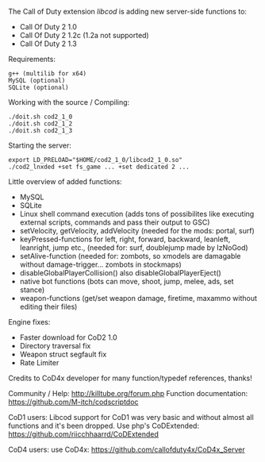 The Call of Duty extension *libcod* is adding new server-side functions to:

 - Call Of Duty 2 1.0
 - Call Of Duty 2 1.2c (1.2a not supported)
 - Call Of Duty 2 1.3

Requirements:
```
g++ (multilib for x64)
MySQL (optional)
SQLite (optional)
```

Working with the source / Compiling:
```
./doit.sh cod2_1_0
./doit.sh cod2_1_2
./doit.sh cod2_1_3
```

Starting the server:
```
export LD_PRELOAD="$HOME/cod2_1_0/libcod2_1_0.so"
./cod2_lnxded +set fs_game ... +set dedicated 2 ...
```

Little overview of added functions:
- MySQL
- SQLite
- Linux shell command execution (adds tons of possibilites like executing external scripts, commands and pass their output to GSC)
- setVelocity, getVelocity, addVelocity (needed for the mods: portal, surf)
- keyPressed-functions for left, right, forward, backward, leanleft, leanright, jump etc., (needed for: surf, doublejump made by IzNoGod)
- setAlive-function (needed for: zombots, so xmodels are damagable without damage-trigger... zombots in stockmaps)
- disableGlobalPlayerCollision() also disableGlobalPlayerEject()
- native bot functions (bots can move, shoot, jump, melee, ads, set stance)
- weapon-functions (get/set weapon damage, firetime, maxammo without editing their files)

Engine fixes:
- Faster download for CoD2 1.0
- Directory traversal fix
- Weapon struct segfault fix
- Rate Limiter

Credits to CoD4x developer for many function/typedef references, thanks!
	
Community / Help: http://killtube.org/forum.php
Function documentation: https://github.com/M-itch/codscriptdoc

CoD1 users:
Libcod support for CoD1 was very basic and without almost all functions and it's been dropped.
Use php's CoDExtended: https://github.com/riicchhaarrd/CoDExtended

CoD4 users: use CoD4x: https://github.com/callofduty4x/CoD4x_Server
